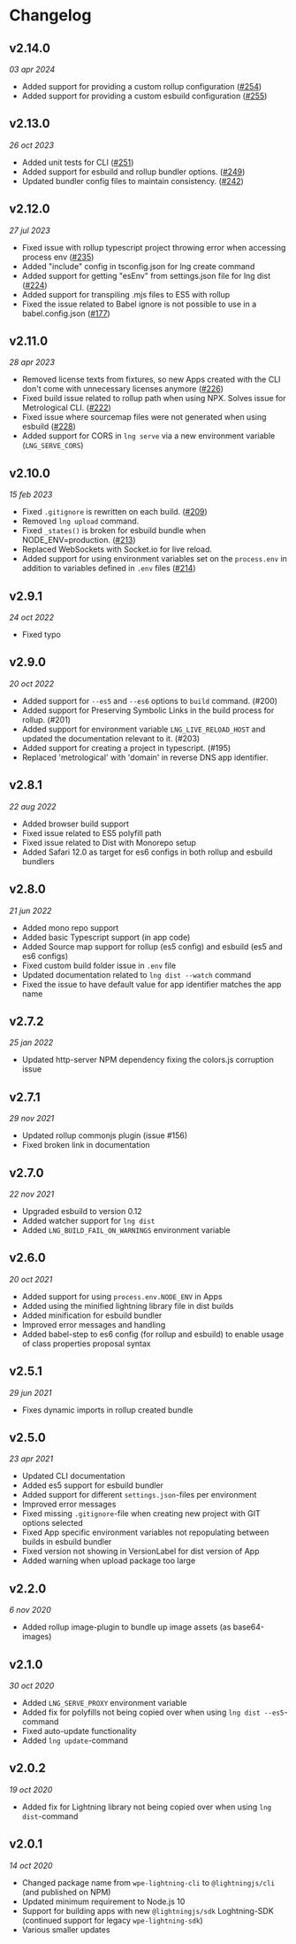 # Changelog

## v2.14.0

*03 apr 2024*

- Added support for providing a custom rollup configuration ([#254](https://github.com/rdkcentral/Lightning-CLI/issues/254))
- Added support for providing a custom esbuild configuration ([#255](https://github.com/rdkcentral/Lightning-CLI/issues/255))


## v2.13.0

*26 oct 2023*

- Added unit tests for CLI ([#251](https://github.com/rdkcentral/Lightning-CLI/issues/251))
- Added support for esbuild and rollup bundler options. ([#249](https://github.com/rdkcentral/Lightning-CLI/issues/249))
- Updated bundler config files to maintain consistency. ([#242](https://github.com/rdkcentral/Lightning-CLI/issues/242))

## v2.12.0

*27 jul 2023*

- Fixed issue with rollup typescript project throwing error when accessing process env ([#235](https://github.com/rdkcentral/Lightning-CLI/issues/235))
- Added "include" config in tsconfig.json for lng create command
- Added support for getting "esEnv" from settings.json file for lng dist ([#224](https://github.com/rdkcentral/Lightning-CLI/issues/224))
- Added support for transpiling .mjs files to ES5 with rollup
- Fixed the issue related to Babel ignore is not possible to use in a babel.config.json ([#177](https://github.com/rdkcentral/Lightning-CLI/issues/177))

## v2.11.0

*28 apr 2023*

- Removed license texts from fixtures, so new Apps created with the CLI don't come with unnecessary licenses anymore ([#226](https://github.com/rdkcentral/Lightning-CLI/issues/226))
- Fixed build issue related to rollup path when using NPX. Solves issue for Metrological CLI. ([#222](https://github.com/rdkcentral/Lightning-CLI/issues/222))
- Fixed issue where sourcemap files were not generated when using esbuild ([#228](https://github.com/rdkcentral/Lightning-CLI/issues/228))
- Added support for CORS in `lng serve` via a new environment variable (`LNG_SERVE_CORS`)

## v2.10.0

*15 feb 2023*

- Fixed `.gitignore` is rewritten on each build. ([#209](https://github.com/rdkcentral/Lightning-CLI/issues/209))
- Removed `lng upload` command.
- Fixed `_states()` is broken for esbuild bundle when NODE_ENV=production. ([#213](https://github.com/rdkcentral/Lightning-CLI/issues/213))
- Replaced WebSockets with Socket.io for live reload.
- Added support for using environment variables set on the `process.env` in addition to variables defined in `.env` files ([#214](https://github.com/rdkcentral/Lightning-CLI/issues/214))


## v2.9.1

*24 oct 2022*

- Fixed typo

## v2.9.0

*20 oct 2022*

- Added support for `--es5` and `--es6` options to `build` command. (#200)
- Added support for Preserving Symbolic Links in the build process for rollup. (#201)
- Added support for environment variable `LNG_LIVE_RELOAD_HOST` and updated the documentation relevant to it. (#203)
- Added support for creating a project in typescript. (#195)
- Replaced 'metrological' with 'domain' in reverse DNS app identifier.

## v2.8.1

*22 aug 2022*

- Added browser build support
- Fixed issue related to ES5 polyfill path
- Fixed issue related to Dist with Monorepo setup
- Added Safari 12.0 as target for es6 configs in both rollup and esbuild bundlers

## v2.8.0

*21 jun 2022*

- Added mono repo support
- Added basic Typescript support (in app code)
- Added Source map support for rollup (es5 config) and esbuild (es5 and es6 configs)
- Fixed custom build folder issue in `.env` file
- Updated documentation related to `lng dist --watch` command
- Fixed the issue to have default value for app identifier matches the app name

## v2.7.2

*25 jan 2022*

- Updated http-server NPM dependency fixing the colors.js corruption issue

## v2.7.1

*29 nov 2021*

- Updated rollup commonjs plugin (issue #156)
- Fixed broken link in documentation

## v2.7.0

*22 nov 2021*

- Upgraded esbuild to version 0.12
- Added watcher support for `lng dist`
- Added `LNG_BUILD_FAIL_ON_WARNINGS` environment variable

## v2.6.0

*20 oct 2021*

- Added support for using `process.env.NODE_ENV` in Apps
- Added using the minified lightning library file in dist builds
- Added minification for esbuild bundler
- Improved error messages and handling
- Added babel-step to es6 config (for rollup and esbuild) to enable usage of class properties proposal syntax

## v2.5.1

*29 jun 2021*

- Fixes dynamic imports in rollup created bundle

## v2.5.0

*23 apr 2021*

- Updated CLI documentation
- Added es5 support for esbuild bundler
- Added support for different `settings.json`-files per environment
- Improved error messages
- Fixed missing `.gitignore`-file when creating new project with GIT options selected
- Fixed App specific environment variables not repopulating between builds in esbuild bundler
- Fixed version not showing in VersionLabel for dist version of App
- Added warning when upload package too large

## v2.2.0

*6 nov 2020*

- Added rollup image-plugin to bundle up image assets (as base64-images)

## v2.1.0

*30 oct 2020*

- Added `LNG_SERVE_PROXY` environment variable
- Added fix for polyfills not being copied over when using `lng dist --es5`-command
- Fixed auto-update functionality
- Added `lng update`-command

## v2.0.2

*19 oct 2020*

- Added fix for Lightning library not being copied over when using `lng dist`-command

## v2.0.1

*14 oct 2020*

- Changed package name from `wpe-lightning-cli` to `@lightningjs/cli` (and published on NPM)
- Updated minimum requirement to Node.js 10
- Support for building apps with new `@lightningjs/sdk` Loghtning-SDK (continued support for legacy `wpe-lightning-sdk`)
- Various smaller updates
